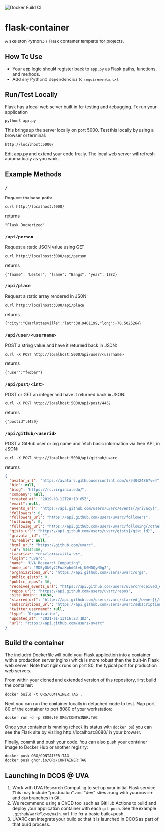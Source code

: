 ![Docker Build CI](https://github.com/uvarc/flask-container/workflows/Docker%20Build%20CI/badge.svg)

# flask-container

A skeleton Python3 / Flask container template for projects.

## How To Use

- Your app logic should register back to `app.py` as Flask paths, functions, and methods.
- Add any Python3 dependencies to `requirements.txt`

## Run/Test Locally

Flask has a local web server built in for testing and debugging. To run your application:

    python3 app.py

This brings up the server locally on port 5000. Test this locally by using a browser or terminal:

    http://localhost:5000/

Edit app.py and extend your code freely. The local web server will refresh automatically as you work.

## Example Methods 

### `/`

Request the base path:

    curl http://localhost:5000/

returns

    "Flask Dockerized"

### `/api/person`

Request a static JSON value using GET

    curl http://localhost:5000/api/person

returns

    {"fname": "Lester", "lname": "Bangs", "year": 1982}

### `/api/place`

Request a static array rendered in JSON:

    curl http://localhost:5000/api/place

returns

    {"city":"Charlottesville","lat":38.0401199,"long":-78.5025264}

### `/api/user/<username>`

POST a string value and have it returned back in JSON:

    curl -X POST http://localhost:5000/api/user/<username>

returns

    {"user":"foobar"}


### `/api/post/<int>`

POST or GET an integer and have it returned back in JSON:

    curl -X POST http://localhost:5000/api/post/4459

returns

    {"postid":4459}

### `/api/github/<userid>`

POST a GitHub user or org name and fetch basic information via their API, in JSON:

    curl -X POST http://localhost:5000/api/github/uvarc

returns

```json
{
  "avatar_url": "https://avatars.githubusercontent.com/u/54042486?v=4", 
  "bio": null, 
  "blog": "https://rc.virginia.edu/", 
  "company": null, 
  "created_at": "2019-08-12T20:10:05Z", 
  "email": null, 
  "events_url": "https://api.github.com/users/uvarc/events{/privacy}", 
  "followers": 0, 
  "followers_url": "https://api.github.com/users/uvarc/followers", 
  "following": 0, 
  "following_url": "https://api.github.com/users/uvarc/following{/other_user}", 
  "gists_url": "https://api.github.com/users/uvarc/gists{/gist_id}", 
  "gravatar_id": "", 
  "hireable": null, 
  "html_url": "https://github.com/uvarc", 
  "id": 54042486, 
  "location": "Charlottesville VA", 
  "login": "uvarc", 
  "name": "UVA Research Computing", 
  "node_id": "MDEyOk9yZ2FuaXphdGlvbjU0MDQyNDg2", 
  "organizations_url": "https://api.github.com/users/uvarc/orgs", 
  "public_gists": 0, 
  "public_repos": 36, 
  "received_events_url": "https://api.github.com/users/uvarc/received_events", 
  "repos_url": "https://api.github.com/users/uvarc/repos", 
  "site_admin": false, 
  "starred_url": "https://api.github.com/users/uvarc/starred{/owner}{/repo}", 
  "subscriptions_url": "https://api.github.com/users/uvarc/subscriptions", 
  "twitter_username": null, 
  "type": "Organization", 
  "updated_at": "2021-01-13T16:23:18Z", 
  "url": "https://api.github.com/users/uvarc"
}
```


## Build the container

The included Dockerfile will build your Flask application into a container with a production server (nginx)
which is more robust than the built-in Flask web server. Note that nginx runs on port 80, the typical port
for production web servers.

From within your cloned and extended version of this repository, first build the container:

```
docker build -t ORG/CONTAINER:TAG .
```

Next you can run the container locally in detached mode to test. Map port 80 of the container to port 8080 of your workstation:

```
docker run -d -p 8080:80 ORG/CONTAINER:TAG
```

Once your container is running (check its status with `docker ps`) you can see the Flask site by visiting http://localhost:8080/ in your browser.

Finally, commit and push your code. You can also push your container image to Docker Hub or another registry:

```
docker push ORG/CONTAINER:TAG
docker push ghcr.io/ORG/CONTAINER:TAG
```

## Launching in DCOS @ UVA

1. Work with UVA Research Computing to set up your initial Flask service. This may include "production" and "dev" sites along with your `master` and `dev` branches in Git.
2. We recommend using a CI/CD tool such as GitHub Actions to build and deploy your application container with each `git push`. See the example `.github/workflows/main.yml` file for a basic build+push.
3. UVARC can integrate your build so that it is launched in DCOS as part of that build process.

